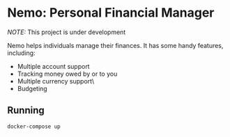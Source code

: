# Nemo: Personal Financial Manager

*NOTE:* This project is under development

Nemo helps individuals manage their finances. It has some handy features, including:
- Multiple account support
- Tracking money owed by or to you
- Multiple currency support\
- Budgeting

## Running

```
docker-compose up
```
